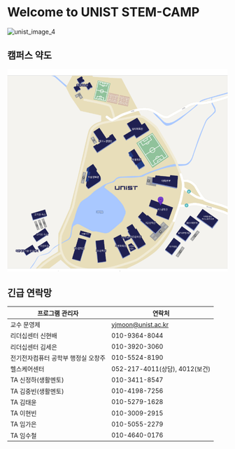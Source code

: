 # Welcome to UNIST STEM-CAMP

![unist_image_4](img/unist_image_4.jpg)

## 캠퍼스 약도

![unist_campus_map](img/unist_campus_map.png)

## 긴급 연락망

| 프로그램 관리자 | 연락처 |
|----------------|-------|
| 교수 문영제 | yjmoon@unist.ac.kr |
| 리더십센터 신현배 | 010-9364-8044 |
| 리더십센터 김세은 | 010-3920-3060 |
| 전기전자컴퓨터 공학부 행정실 오창주 | 010-5524-8190 |
| 헬스케어센터 |  052-217-4011(상담), 4012(보건) |
| TA 신정하(생활멘토) | 010-3411-8547 |
| TA 김중빈(생활멘토) | 010-4198-7256 |
| TA 김태윤 | 010-5279-1628 |
| TA 이현빈 | 010-3009-2915 |
| TA 임가은 | 010-5055-2279 |
| TA 임수철 | 010-4640-0176 |

